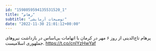 ```yaml
---
id: "1598059594135531520_1"
title: "رهام"
subtitle: "توضیحات آزمایشی"
date: "2022-11-30 21:01:12+00:00"
---
```

پرهام تاج‌الدینی از روز ۶ مهر در کرمان با اتهامات بی‌اساس در بازداشت نیروهای جملهوری اسلامیست. https://t.co/cnIYzHwYaf
